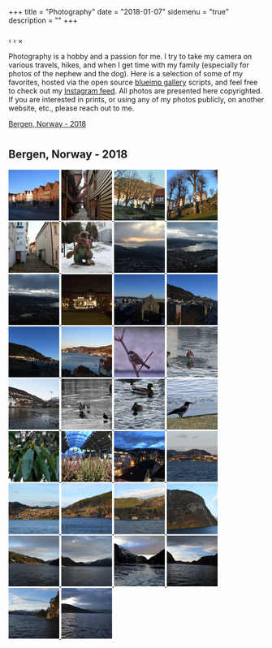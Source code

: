 +++
title = "Photography"
date = "2018-01-07"
sidemenu = "true"
description = ""
+++

<link rel="stylesheet" href="css/blueimp-gallery.min.css">


<!-- The Gallery as lightbox dialog, should be a child element of the document body -->
<div id="blueimp-gallery" class="blueimp-gallery blueimp-gallery-controls">
    <div class="slides"></div>
    <h3 class="title"></h3>
    <a class="prev">‹</a>
    <a class="next">›</a>
    <a class="close">×</a>
    <a class="play-pause"></a>
    <ol class="indicator"></ol>
</div>

Photography is a hobby and a passion for me. I try to take my camera on various travels, hikes, and when I get  time with my family (especially for photos of the nephew and the dog). Here is a selection of some of my favorites, hosted via the open source [blueimp gallery](https://github.com/blueimp/Gallery/) scripts, and feel free to check out my [Instagram feed](https://www.instagram.com/m1ketreglia/). All photos are presented here copyrighted. If you are interested in prints, or using any of my photos publicly, on another website, etc., please reach out to me.

[Bergen, Norway - 2018](#norway2018)<br/>


# <script src="js/blueimp-gallery.min.js"></script>
<script src="https://ajax.googleapis.com/ajax/libs/jquery/3.2.1/jquery.min.js"></script>
<script src="js/jquery.blueimp-gallery.min.js"></script>


## <a name="norway2018"></a>Bergen, Norway - 2018


<div id="norway">
    <a href="images/Bergen_Norway_20180112_009.JPG"  data-gallery>
        <img src="images/thumbs/Bergen_Norway_20180112_009.jpg">
    </a>
    <a href="images/Bergen_Norway_20180112_027.JPG"  data-gallery>
        <img src="images/thumbs/Bergen_Norway_20180112_027.jpg">
    </a>
    <a href="images/Bergen_Norway_20180112_031.JPG"  data-gallery>
		<img src="images/thumbs/Bergen_Norway_20180112_031.jpg">
    </a>
    <a href="images/Bergen_Norway_20180112_043.JPG" data-gallery>
        <img src="images/thumbs/Bergen_Norway_20180112_043.jpg">
    </a>
    <a href="images/Bergen_Norway_20180112_044.JPG" data-gallery>
        <img src="images/thumbs/Bergen_Norway_20180112_044.jpg">
    </a>
    <a href="images/Bergen_Norway_20180112_103.JPG"	data-gallery>
        <img src="images/thumbs/Bergen_Norway_20180112_103.jpg">
    </a>
    <a href="images/Bergen_Norway_20180112_128.JPG" data-gallery>
		<img src="images/thumbs/Bergen_Norway_20180112_128.jpg">
    </a>
    <a href="images/Bergen_Norway_20180112_145.JPG" data-gallery>
        <img src="images/thumbs/Bergen_Norway_20180112_145.jpg">
    </a>
    <a href="images/Bergen_Norway_20180112_150.JPG"  data-gallery>
        <img src="images/thumbs/Bergen_Norway_20180112_150.jpg">
    </a>
    <a href="images/Bergen_Norway_20180112_154.JPG" data-gallery>
        <img src="images/thumbs/Bergen_Norway_20180112_154.jpg">
    </a>
    <a href="images/Bergen_Norway_20180113_204.JPG" data-gallery>
		<img src="images/thumbs/Bergen_Norway_20180113_204.jpg">
    </a>
    <a href="images/Bergen_Norway_20180113_206.JPG" data-gallery>
        <img src="images/thumbs/Bergen_Norway_20180113_206.jpg">
    </a>
    <a href="images/Bergen_Norway_20180113_230.JPG" data-gallery>
        <img src="images/thumbs/Bergen_Norway_20180113_230.jpg">
    </a>
	<a href="images/Bergen_Norway_20180113_240.JPG" data-gallery>
        <img src="images/thumbs/Bergen_Norway_20180113_240.jpg">
    </a>
	<a href="images/Bergen_Norway_20180113_259.JPG" data-gallery>
        <img src="images/thumbs/Bergen_Norway_20180113_259.jpg">
    </a>
	<a href="images/Bergen_Norway_20180113_276.JPG" data-gallery>
        <img src="images/thumbs/Bergen_Norway_20180113_276.jpg">
    </a>
	<a href="images/Bergen_Norway_20180113_282.JPG" data-gallery>
        <img src="images/thumbs/Bergen_Norway_20180113_282.jpg">
    </a>
	<a href="images/Bergen_Norway_20180113_304.JPG" data-gallery>
        <img src="images/thumbs/Bergen_Norway_20180113_304.jpg">
    </a>
	<a href="images/Bergen_Norway_20180113_317.JPG" data-gallery>
        <img src="images/thumbs/Bergen_Norway_20180113_317.jpg">
    </a>
	<a href="images/Bergen_Norway_20180113_322.JPG" data-gallery>
        <img src="images/thumbs/Bergen_Norway_20180113_322.jpg">
    </a>
	<a href="images/Bergen_Norway_20180113_338.JPG" data-gallery>
        <img src="images/thumbs/Bergen_Norway_20180113_338.jpg">
    </a>
	<a href="images/Bergen_Norway_20180113_347.JPG" data-gallery>
        <img src="images/thumbs/Bergen_Norway_20180113_347.jpg">
    </a>
	<a href="images/Bergen_Norway_20180113_351.JPG" data-gallery>
        <img src="images/thumbs/Bergen_Norway_20180113_351.jpg">
    </a>
	<a href="images/Bergen_Norway_20180114_401.JPG" data-gallery>
        <img src="images/thumbs/Bergen_Norway_20180114_401.jpg">
    </a>
	<a href="images/Bergen_Norway_20180114_466.JPG" data-gallery>
        <img src="images/thumbs/Bergen_Norway_20180114_466.jpg">
    </a>
	<a href="images/Bergen_Norway_20180114_478.JPG" data-gallery>
        <img src="images/thumbs/Bergen_Norway_20180114_478.jpg">
    </a>	
	<a href="images/Bergen_Norway_20180114_483.JPG" data-gallery>
        <img src="images/thumbs/Bergen_Norway_20180114_483.jpg">
    </a>
	<a href="images/Bergen_Norway_20180114_492.JPG" data-gallery>
        <img src="images/thumbs/Bergen_Norway_20180114_492.jpg">
    </a>	
	<a href="images/Bergen_Norway_20180114_500.JPG" data-gallery>
        <img src="images/thumbs/Bergen_Norway_20180114_500.jpg">
    </a>
	<a href="images/Bergen_Norway_20180114_516.JPG" data-gallery>
        <img src="images/thumbs/Bergen_Norway_20180114_516.jpg">
    </a>	
	<a href="images/Bergen_Norway_20180114_572.JPG" data-gallery>
        <img src="images/thumbs/Bergen_Norway_20180114_572.jpg">
    </a>
	<a href="images/Bergen_Norway_20180114_579.JPG" data-gallery>
        <img src="images/thumbs/Bergen_Norway_20180114_579.jpg">
    </a>	
	<a href="images/Bergen_Norway_20180114_595.JPG" data-gallery>
        <img src="images/thumbs/Bergen_Norway_20180114_595.jpg">
    </a>	
	<a href="images/Bergen_Norway_20180114_622.JPG" data-gallery>
        <img src="images/thumbs/Bergen_Norway_20180114_622.jpg">
    </a>

	
</div>


<script>
document.getElementById('links').onclick = function (event) {
    event = event || window.event;
    var target = event.target || event.srcElement,
        link = target.src ? target.parentNode : target,
        options = {index: link, event: event},
        links = this.getElementsByTagName('a');
    blueimp.Gallery(links, options);
};
</script>